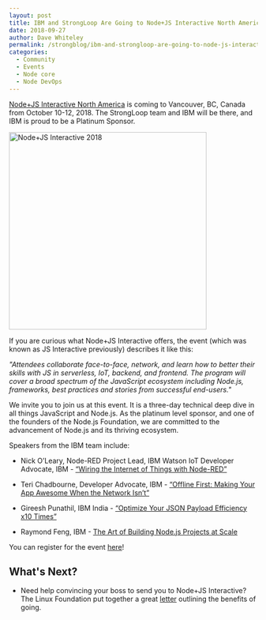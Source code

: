 ```yaml
---
layout: post
title: IBM and StrongLoop Are Going to Node+JS Interactive North America 2018
date: 2018-09-27
author: Dave Whiteley
permalink: /strongblog/ibm-and-strongloop-are-going-to-node-js-interactive-north-america-2018
categories:
  - Community
  - Events
  - Node core
  - Node DevOps 
---
```

[Node+JS Interactive North America](https://events.linuxfoundation.org/events/node-js-interactive-2018/) is coming to Vancouver, BC, Canada from October 10-12, 2018. The StrongLoop team and IBM will be there, and IBM is proud to be a Platinum Sponsor.

<!--more-->
<img src="https://strongloop.com/blog-assets/2018/09/node+js-interactive.png" alt="Node+JS Interactive 2018" style="width: 400px"/>

If you are curious what Node+JS Interactive offers, the event (which was known as JS Interactive previously) describes it like this:

*"Attendees collaborate face-to-face, network, and learn how to better their skills with JS in serverless, IoT, backend, and frontend. The program will cover a broad spectrum of the JavaScript ecosystem including Node.js, frameworks, best practices and stories from successful end-users."*

We invite you to join us at this event. It is a three-day technical deep dive in all things JavaScript and Node.js. As the platinum level sponsor, and one of the founders of the Node.js Foundation, we are committed to the advancement of Node.js and its thriving ecosystem.

Speakers from the IBM team include:

- Nick O’Leary, Node-RED Project Lead, IBM Watson IoT Developer Advocate, IBM - [“Wiring the Internet of Things with Node-RED”](https://events.linuxfoundation.org/events/node-js-interactive-2018/)

- Teri Chadbourne, Developer Advocate, IBM - [“Offline First: Making Your App Awesome When the Network Isn’t”](https://events.linuxfoundation.org/events/node-js-interactive-2018/)

- Gireesh Punathil, IBM India - [“Optimize Your JSON Payload Efficiency x10 Times”](https://jsi2018.sched.com/event/F75x)

- Raymond Feng, IBM - [The Art of Building Node.js Projects at Scale](https://jsi2018.sched.com/event/HYVB)


You can register for the event [here](http://events.linuxfoundation.org/events/node-interactive/attend/registration)!

## What's Next?

- Need help convincing your boss to send you to Node+JS Interactive? The Linux Foundation put together a great [letter](https://events.linuxfoundation.org/events/node-js-interactive-2018/attend/convince_your_boss/) outlining the benefits of going.


